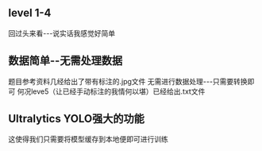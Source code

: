 ## level 1-4
回过头来看---说实话我感觉好简单 
## 数据简单--无需处理数据
题目参考资料几经给出了带有标注的.jpg文件 
无需进行数据处理---只需要转换即可
何况leve5（让已经手动标注的我情何以堪）已经给出.txt文件
## Ultralytics YOLO强大的功能
 这使得我们只需要将模型缓存到本地便即可进行训练




